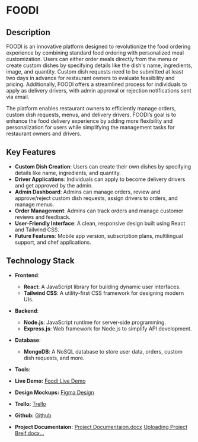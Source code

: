 

# FOODI 

## Description

FOODI is an innovative platform designed to revolutionize the food ordering experience by combining standard food ordering with personalized meal customization. Users can either order meals directly from the menu or create custom dishes by specifying details like the dish's name, ingredients, image, and quantity. Custom dish requests need to be submitted at least two days in advance for restaurant owners to evaluate feasibility and pricing. Additionally, FOODI offers a streamlined process for individuals to apply as delivery drivers, with admin approval or rejection notifications sent via email.

The platform enables restaurant owners to efficiently manage orders, custom dish requests, menus, and delivery drivers. FOODI’s goal is to enhance the food delivery experience by adding more flexibility and personalization for users while simplifying the management tasks for restaurant owners and drivers.

## Key Features
- **Custom Dish Creation**: Users can create their own dishes by specifying details like name, ingredients, and quantity.
- **Driver Applications**: Individuals can apply to become delivery drivers and get approved by the admin.
- **Admin Dashboard**: Admins can manage orders, review and approve/reject custom dish requests, assign drivers to orders, and manage menus.
- **Order Management**: Admins can track orders and manage customer reviews and feedback.
- **User-Friendly Interface**: A clean, responsive design built using React and Tailwind CSS.
- **Future Features**: Mobile app version, subscription plans, multilingual support, and chef applications.

## Technology Stack

- **Frontend**:
  - **React**: A JavaScript library for building dynamic user interfaces.
  - **Tailwind CSS**: A utility-first CSS framework for designing modern UIs.
  
- **Backend**:
  - **Node.js**: JavaScript runtime for server-side programming.
  - **Express.js**: Web framework for Node.js to simplify API development.

- **Database**:
  - **MongoDB**: A NoSQL database to store user data, orders, custom dish requests, and more.

- **Tools**:
  
- **Live Demo:** [Foodi Live Demo](https://foodi-website.vercel.app/)
- **Design Mockups:** [Figma Design](https://www.figma.com/design/X3ViaUyicJoBDUpqvgttXI/FOODI?node-id=0-1&t=f5bvMmX1uYbQRP2l-0)
- **Trello:** [Trello](https://trello.com/b/6JEGftAx/foodi)
- **Github:** [Github](https://github.com/AbedAlmajed/FOODI-Backend.git)



- **Project Documentaion:** [Project Documentaion.docx](https://github.com/user-attachments/files/17787234/Project.Documentaion.docx)
[Uploading Project Breif.docx…]()

